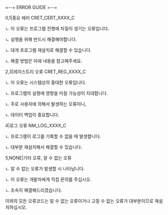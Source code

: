 =--= ERROR GUIDE =--=

0,1|중요 에러 CRET_CERT_XXXX_C

ㄴ 이 오류는 프로그램 진행에 차질이 생기는 오류입니다.

ㄴ 실행을 위해 반드시 해결해야합니다.

ㄴ 대개 프로그램 재설치로 해결할 수 있습니다.

ㄴ 해결 방법은 아래 내용을 참고해주세요.

2,3|레지스트리 오류 CRET_REG_XXXX_C

ㄴ 이 오류는 시스템상의 중대한 오류입니다.

ㄴ 프로그램의 실행에 영향을 미칠 가능성이 지대합니다.

ㄴ 주로 사용자에 의해서 발생하는 오류이니,

ㄴ 데이터 백업이 중요합니다.

4|로그 오류 NM_LOG_XXXX_C

ㄴ 프로그램이 로그를 기록할 수 없을 때 발생합니다.

ㄴ 대부분 재설치해서 해결할 수 있습니다.

5,NONE|기타 오류, 알 수 없는 오류

ㄴ 알 수 없는 오류가 발생할 시 나타납니다.

ㄴ 이 오류는 개발자에게 직접 문의를 주십시오.

ㄴ 조속히 해결해드리겠습니다.

이외의 모든 오류코드는 알 수 없는 오류이거나 고칠 수 없는 오류가 대부분이므로 재설치하십시오. 

